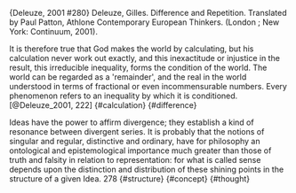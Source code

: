 ﻿{Deleuze, 2001 #280}
Deleuze, Gilles. Difference and Repetition. Translated by Paul Patton, Athlone Contemporary European Thinkers. (London ; New York: Continuum, 2001).

It is therefore true that God makes the world by calculating, but his calculation never work out exactly, and this inexactitude or injustice in the result, this irreducible inequality, forms the condition of the world. The world can be regarded as a 'remainder', and the real in the world understood in terms of fractional or even incommensurable numbers. Every phenomenon refers to an inequality by which it is conditioned. [@Deleuze_2001, 222] {#calculation} {#difference}

Ideas have the power to affirm divergence; they establish a kind of resonance between divergent series. It is probably that the notions of singular and regular, distinctive and ordinary, have for philosophy an ontological and epistemological importance much greater than those of truth and falsity in relation to representation: for what is called sense  depends upon the distinction and distribution of these shining points in the structure of a given Idea. 278 {#structure} {#concept} {#thought}

